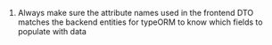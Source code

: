 1. Always make sure the attribute names used in the frontend DTO matches the backend entities for typeORM to know which fields to populate with data